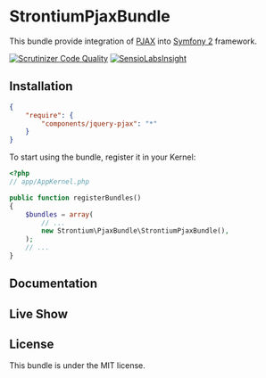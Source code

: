 StrontiumPjaxBundle
===================
This bundle provide integration of [PJAX](https://github.com/defunkt/jquery-pjax) into [Symfony 2](https://github.com/symfony/symfony) framework.

[![Scrutinizer Code Quality](https://scrutinizer-ci.com/g/Strontium-90/StrontiumPjaxBundle/badges/quality-score.png?b=master)](https://scrutinizer-ci.com/g/Strontium-90/StrontiumPjaxBundle/?branch=master)
[![SensioLabsInsight](https://insight.sensiolabs.com/projects/914e7f8c-12b8-4c19-b6f7-e417cd680a66/mini.png)](https://insight.sensiolabs.com/projects/914e7f8c-12b8-4c19-b6f7-e417cd680a66)

Installation
------------

``` json
{
    "require": {
        "components/jquery-pjax": "*"
    }
}
```

To start using the bundle, register it in your Kernel:

``` php
<?php
// app/AppKernel.php

public function registerBundles()
{
    $bundles = array(
        // ...
        new Strontium\PjaxBundle\StrontiumPjaxBundle(),
    );
    // ...
}
```
 
Documentation
-------------



Live Show
---------






License
-------

This bundle is under the MIT license.
